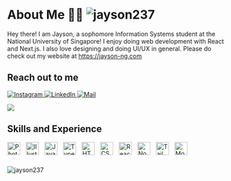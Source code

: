 # About Me 👋✨ <img src="https://komarev.com/ghpvc/?username=jayson237&label=visitors&color=121212&style=flat" alt="jayson237" />
Hey there! I am Jayson, a sophomore Information Systems student at the National University of Singapore! I enjoy doing web development with React and Next.js. I also love designing and doing UI/UX in general. Please do check out my website at https://jayson-ng.com

## Reach out to me
<p>
<a href="https://www.instagram.com/jinjays_/">
  <img alt="Instagram" src="https://img.shields.io/badge/Instagram-E4405F?style=for-the-badge&logo=instagram&logoColor=white"/>
</a>
<a href="https://www.linkedin.com/in/jayson-ng/">
  <img alt="LinkedIn" src="https://img.shields.io/badge/linkedin%20-%230077B5.svg?&style=for-the-badge&logo=linkedin&logoColor=white"/>
</a>
<a href="mailto:jaysonng3@gmail.com">
  <img alt="Mail" src="https://img.shields.io/badge/Gmail-D14836?style=for-the-badge&logo=gmail&logoColor=white"/>
</a>
</p>

<p float="left">
  <a href="https://github.com/jayson237/">
  <img align="center" src="https://github-readme-stats.vercel.app/api?username=jayson237&count_private=true&hide_rank=false&show_icons=true&theme=react&include_all_commits=true&title_color=eeebe3&icon_color=eeebe3&custom_title=Jayson's%20GitHub%20Stats" />
  </a>
</p>

## Skills and Experience
<img align="left" alt="Photoshop" width="30px" style="padding-right:10px;" src="https://cdn.jsdelivr.net/gh/devicons/devicon/icons/photoshop/photoshop-plain.svg" />
<img align="left" alt="Illustrator" width="30px" style="padding-right:10px;" src="https://cdn.jsdelivr.net/gh/devicons/devicon/icons/illustrator/illustrator-plain.svg" />
<img align="left" alt="JavaScript" width="30px" style="padding-right:10px;" src="https://cdn.jsdelivr.net/gh/devicons/devicon/icons/javascript/javascript-original.svg" />
<img align="left" alt="TypeScript" width="30px" style="padding-right:10px;" src="https://cdn.jsdelivr.net/gh/devicons/devicon/icons/typescript/typescript-plain.svg" />
<img align="left" alt="HTML" width="30px" style="padding-right:10px;" src="https://cdn.jsdelivr.net/gh/devicons/devicon/icons/html5/html5-original.svg" />
<img align="left" alt="CSS" width="30px" style="padding-right:10px;" src="https://cdn.jsdelivr.net/gh/devicons/devicon/icons/css3/css3-original.svg" />
<img align="left" alt="React" width="30px" style="padding-right:10px;" src="https://cdn.jsdelivr.net/gh/devicons/devicon/icons/react/react-original.svg" />
<img align="left" alt="NodeJS" width="30px" style="padding-right:10px;" src="https://cdn.jsdelivr.net/gh/devicons/devicon/icons/nodejs/nodejs-original.svg" />
<img align="left" alt="Tailwind" width="30px" style="padding-right:10px;" src="https://cdn.jsdelivr.net/gh/devicons/devicon/icons/tailwindcss/tailwindcss-plain.svg" />
<img align="left" alt="MongoDB" width="30px" style="padding-right:10px;" src="https://cdn.jsdelivr.net/gh/devicons/devicon/icons/mongodb/mongodb-plain-wordmark.svg" />
</br >

#

<p float="left">
   <img align="left" src="https://github-readme-stats.vercel.app/api/top-langs?username=jayson237&show_icons=true&locale=en&layout=compact&theme=react&title_color=eeebe3" alt="jayson237" />
</p>






